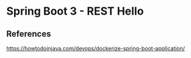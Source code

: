 # Spring Boot 3 - REST Hello

## References

https://howtodoinjava.com/devops/dockerize-spring-boot-application/